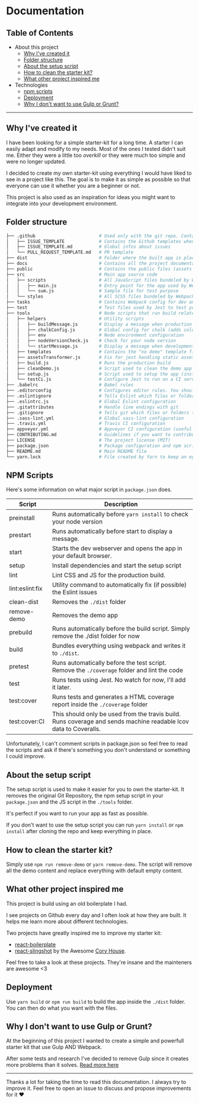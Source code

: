 # Documentation

## Table of Contents

- About this project
  - [Why I've created it](#why-ive-created-it)
  - [Folder structure](#folder-structure)
  - [About the setup script](#about-the-setup-script)
  - [How to clean the starter kit?](#how-to-clean-the-starter-kit)
  - [What other project inspired me](#what-other-project-inspired-me)
- Technologies
  - [npm scripts](#npm-scripts)
  - [Deployment](#deployment)
  - [Why I don't want to use Gulp or Grunt?](#why-i-dont-want-to-use-gulp-or-grunt)

---

## Why I've created it

I have been looking for a simple starter-kit for a long time. A starter I can easily adapt and modify to my needs.
Most of the ones I tested didn't suit me. Either they were a little too *overkill* or they were much too simple and were no longer updated.

I decided to create my own starter-kit using everything I would have liked to see in a project like this. The goal is to make it as simple as possible so that everyone can use it whether you are a beginner or not.

This project is also used as an inspiration for ideas you might want to integrate into your development environment.

## Folder structure

```bash
├── .github                        # Used only with the git repo. Contains templates
│   ├── ISSUE_TEMPLATE             # Contains the Github templates when opening an issue
│   ├── ISSUE_TEMPLATE.md          # Global infos about issues
│   └── PULL_REQUEST_TEMPLATE.md   # PR template
├── dist                           # Folder where the built app is placed. Use it in production
├── docs                           # Contains all the project documentation
├── public                         # Contains the public files (assets and index.html)
├── src                            # Main app source code
│   ├── scripts                    # All JavaScript files bundeled by Webpack
│   │   ├── main.js                # Entry point for the app used by Webpack
│   │   └── sum.js                 # Sample file for test purpose
│   └── styles                     # All SCSS files bundeled by Webpack
├── tasks                          # Contains Webpack config for dev and prod env
├── test                           # Test files used by Jest to test your app
├── tools                          # Node scripts that run build related tools
│   ├── helpers                    # Utility scripts
│   │   ├── buildMessage.js        # Display a message when production build starts
│   │   ├── chalkConfig.js         # Global config for chalk (adds color to your console)
│   │   ├── env                    # Node environment configuration
│   │   ├── nodeVersionCheck.js    # Check for your node version
│   │   └── startMessage.js        # Display a message when development build starts
│   ├── templates                  # Contains the "no demo" template files (used when you want to remove the demo app)
│   ├── assetsTransformer.js       # Fix for jest handling static assets like imported images
│   ├── build.js                   # Runs the production build
│   ├── cleanDemo.js               # Script used to clean the demo app
│   ├── setup.js                   # Script used to setup the app (install dependencies, remove git if wanted,...)
│   └── testCi.js                  # Configure Jest to run on a CI server
├── .babelrc                       # Babel rules
├── .editorconfig                  # Configures editor rules. You should install an "editorconfig" plugin on your editor.
├── .eslintignore                  # Tells Eslint which files or folders to ignore
├── .eslintrc.js                   # Global Eslint configuration
├── .gitattributes                 # Handle line endings with git
├── .gitignore                     # Tells git which files or folders to ignore
├── .sass-lint.yml                 # Global sass-lint configuration
├── .travis.yml                    # Travis CI configuration
├── appveyor.yml                   # Appveyor CI configuration (useful for Windows and Linux build)
├── CONTRIBUTING.md                # Guidelines if you want to contribute to this project
├── LICENSE                        # The project license (MIT)
├── package.json                   # Package configuration and npm scripts
├── README.md                      # Main README file
└── yarn.lock                      # File created by Yarn to keep an eye on the depedencies
```

## NPM Scripts

Here's some information on what major script in `package.json` does.

| **Script**        | **Description**                                                                                                      |
| ----------------- | -------------------------------------------------------------------------------------------------------------------- |
| preinstall        | Runs automatically before `yarn install` to check your node version                                                  |
| prestart          | Runs automatically before start to display a message.                                                                |
| start             | Starts the dev webserver and opens the app in your default browser.                                                  |
| setup             | Install dependencies and start the setup script                                                                      |
| lint              | Lint CSS and JS for the production build.                                                                            |
| lint:eslint:fix   | Utility command to automatically fix (if possible) the Eslint issues                                                 |
| clean-dist        | Removes the `./dist` folder                                                                                          |
| remove-demo       | Removes the demo app                                                                                                 |
| prebuild          | Runs automatically before the build script. Simply remove the ./dist folder for now                                  |
| build             | Bundles everything using webpack and writes it to `./dist`.                                                          |
| pretest           | Runs automatically before the test script. Remove the `./coverage` folder and lint the code                          |
| test              | Runs tests using Jest. No watch for now, I'll add it later.                                                          |
| test:cover        | Runs tests and generates a HTML coverage report inside the `./coverage` folder                                       |
| test:cover:CI     | This should only be used from the travis build. Runs coverage and sends machine readable lcov data to Coveralls.     |

Unfortunately, I can't comment scripts in package.json so feel free to read the scripts and ask if there's something you don't understand or something I could improve.

## About the setup script

The setup script is used to make it easier for you to own the starter-kit.
It removes the original Git Repository, the npm setup script in your `package.json` and the JS script in the `./tools` folder.

It's perfect if you want to run your app as fast as possible.

If you don't want to use the setup script you can run `yarn install` or `npm install` after cloning the repo and keep everything in place.

## How to clean the starter kit?

Simply use `npm run remove-demo` or `yarn remove-demo`. The script will remove all the demo content and replace everything with default empty content.

## What other project inspired me

This project is build using an old boilerplate I had.

I see projects on Github every day and I often look at how they are built. It helps me learn more about different technologies.

Two projects have greatly inspired me to improve my starter kit:
  - [react-boilerplate](https://github.com/react-boilerplate/react-boilerplate)
  - [react-slingshot](https://github.com/coryhouse/react-slingshot) by the Awesome [Cory House](https://github.com/coryhouse).

Feel free to take a look at these projects. They're insane and the mainteners are awesome <3

## Deployment

Use `yarn build` or `npm run build` to build the app inside the `./dist` folder.
You can then do what you want with the files.

## Why I don't want to use Gulp or Grunt?

At the beginning of this project I wanted to create a simple and powerfull starter kit that use Gulp AND Webpack.

After some tests and research I've decided to remove Gulp since it creates more problems than it solves. [Read more here](https://medium.freecodecamp.org/why-i-left-gulp-and-grunt-for-npm-scripts-3d6853dd22b8)

---

Thanks a lot for taking the time to read this documentation. I always try to improve it. Feel free to open an issue to discuss and propose improvements for it ❤️